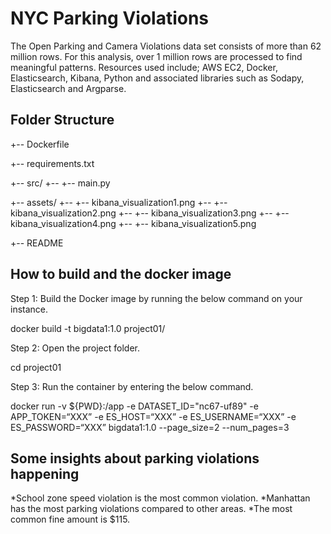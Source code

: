 # NYC Parking Violations

The Open Parking and Camera Violations data set consists of more than 62 million rows. For this analysis, over 1 million rows are processed to find meaningful patterns. Resources used include; AWS EC2, Docker, Elasticsearch, Kibana, Python and associated libraries such as Sodapy, Elasticsearch and Argparse.

## Folder Structure


+-- Dockerfile

+-- requirements.txt

+-- src/
+-- +-- main.py

+-- assets/
+-- +-- kibana_visualization1.png
+-- +-- kibana_visualization2.png
+-- +-- kibana_visualization3.png
+-- +-- kibana_visualization4.png
+-- +-- kibana_visualization5.png

+-- README

## How to build and the docker image

Step 1: Build the Docker image by running the below command on your instance. 

docker build -t bigdata1:1.0 project01/

Step 2: Open the project folder.

cd project01

Step 3: Run the container by entering the below command.

docker run -v ${PWD}:/app -e DATASET_ID="nc67-uf89" -e APP_TOKEN=“XXX” -e ES_HOST=“XXX” -e ES_USERNAME=“XXX” -e ES_PASSWORD=“XXX” bigdata1:1.0 --page_size=2 --num_pages=3 

## Some insights about parking violations happening

*School zone speed violation is the most common violation.
*Manhattan has the most parking violations compared to other areas.
*The most common fine amount is $115. 
